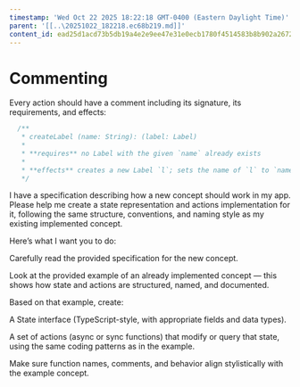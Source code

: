 ```yaml
---
timestamp: 'Wed Oct 22 2025 18:22:18 GMT-0400 (Eastern Daylight Time)'
parent: '[[..\20251022_182218.ec68b219.md]]'
content_id: ead25d1acd73b5db19a4e2e9ee47e31e0ecb1780f4514583b8b902a2672cd224
---
```


# Commenting

Every action should have a comment including its signature, its requirements, and effects:

```typescript
  /**
   * createLabel (name: String): (label: Label)
   *
   * **requires** no Label with the given `name` already exists
   *
   * **effects** creates a new Label `l`; sets the name of `l` to `name`; returns `l` as `label`
   */
```

I have a specification describing how a new concept should work in my app. Please help me create a state representation and actions implementation for it, following the same structure, conventions, and naming style as my existing implemented concept.

Here’s what I want you to do:

Carefully read the provided specification for the new concept.

Look at the provided example of an already implemented concept — this shows how state and actions are structured, named, and documented.

Based on that example, create:

A State interface (TypeScript-style, with appropriate fields and data types).

A set of actions (async or sync functions) that modify or query that state, using the same coding patterns as in the example.

Make sure function names, comments, and behavior align stylistically with the example concept.
